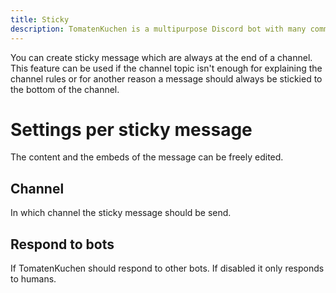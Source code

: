 ```yaml
---
title: Sticky
description: TomatenKuchen is a multipurpose Discord bot with many common and innovative features for your server. Explains sticky messages and their setup
---
```


You can create sticky message which are always at the end of a channel. This feature can be used if the channel topic isn't enough for explaining the channel rules or for another reason a message should always be stickied to the bottom of the channel.

# Settings per sticky message

The content and the embeds of the message can be freely edited.

## Channel
In which channel the sticky message should be send.

## Respond to bots
If TomatenKuchen should respond to other bots. If disabled it only responds to humans.
